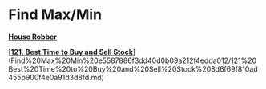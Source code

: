 # Find Max/Min

[**House Robber**](Find%20Max%20Min%20e5587886f3dd40d0b09a212f4edda012/House%20Robber%20bcd3874bd06143daaa2e804f7c35e815.md)

[[**121. Best Time to Buy and Sell Stock**](https://leetcode.com/problems/best-time-to-buy-and-sell-stock/)](Find%20Max%20Min%20e5587886f3dd40d0b09a212f4edda012/121%20Best%20Time%20to%20Buy%20and%20Sell%20Stock%208d6f69f810ad455b900f4e0a91d3d8fd.md)